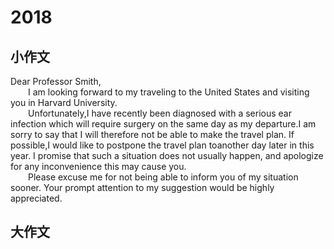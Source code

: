 # 2018

## 小作文
Dear Professor Smith,     
&emsp;&emsp;I am looking forward to my traveling to the United States and visiting you in Harvard University.    
&emsp;&emsp;Unfortunately,I have recently been diagnosed with a serious ear infection which will require surgery on the same day as my departure.I am sorry to say that I will therefore not be able to make the travel plan. If possible,I would like to postpone the travel plan toanother day later in this year. I promise that such a situation does not usually happen, and apologize for any inconvenience this may cause you.    
&emsp;&emsp;Please excuse me for not being able to inform you of my situation sooner. Your prompt attention to my suggestion would be highly appreciated.   


## 大作文


